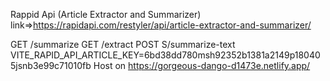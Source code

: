 Rappid Api   (Article Extractor and Summarizer) link=>https://rapidapi.com/restyler/api/article-extractor-and-summarizer/

GET /summarize
GET /extract
POST S/summarize-text
VITE_RAPID_API_ARTICLE_KEY=6bd38dd780msh92352b1381a2149p180405jsnb3e99c71010fb
Host on https://gorgeous-dango-d1473e.netlify.app/